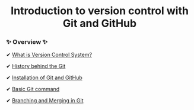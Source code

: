 <h1 align="center">Introduction to version control with Git and GitHub</h1>


 <h3>✨ <b>Overview ✨</b></h3>

 ✔ <a href="What is Version Control System?.md">What is Version Control System?</a>

 ✔ <a href="History behind the Git.md">History behind the Git</a>

 ✔ <a href="Installation of Git and GitHub.md">Installation of Git and GitHub</a>

 ✔ <a href="Basic Git command">Basic Git command</a>

 ✔ <a href="Branching and Merging in Git.">Branching and Merging in Git</a>

